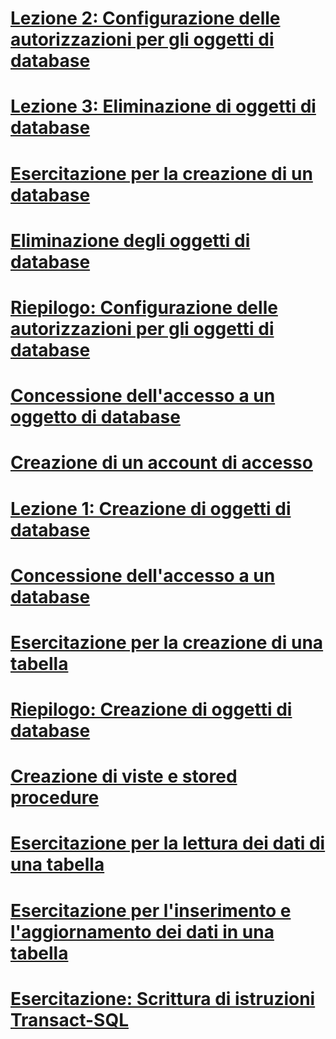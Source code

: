 # [Lezione 2: Configurazione delle autorizzazioni per gli oggetti di database](lesson-2-configuring-permissions-on-database-objects.md)
# [Lezione 3: Eliminazione di oggetti di database](lesson-3-deleting-database-objects.md)
# [Esercitazione per la creazione di un database](creating-a-database-tutorial.md)
# [Eliminazione degli oggetti di database](deleting-database-objects.md)
# [Riepilogo: Configurazione delle autorizzazioni per gli oggetti di database](summary-configuring-permissions-on-database-objects.md)
# [Concessione dell'accesso a un oggetto di database](granting-access-to-a-database-object.md)
# [Creazione di un account di accesso](creating-a-login.md)
# [Lezione 1: Creazione di oggetti di database](lesson-1-creating-database-objects.md)
# [Concessione dell'accesso a un database](granting-access-to-a-database.md)
# [Esercitazione per la creazione di una tabella](creating-a-table-tutorial.md)
# [Riepilogo: Creazione di oggetti di database](summary-creating-database-objects.md)
# [Creazione di viste e stored procedure](creating-views-and-stored-procedures.md)
# [Esercitazione per la lettura dei dati di una tabella](reading-the-data-in-a-table-tutorial.md)
# [Esercitazione per l'inserimento e l'aggiornamento dei dati in una tabella](inserting-and-updating-data-in-a-table-tutorial.md)
# [Esercitazione: Scrittura di istruzioni Transact-SQL](tutorial-writing-transact-sql-statements.md)
